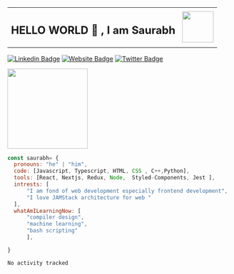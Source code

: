 <table>
    <tr>
        <td valign="center">
            <h2> HELLO WORLD 👋 , I am Saurabh  </h2> 
        </td>
        <td>
            <img src="https://media.giphy.com/media/fkZukR450RQ1qnGaq9/giphy.gif" width="70"/> 
        </td>
    </tr>
</table>

[![Linkedin Badge](https://img.shields.io/badge/-LinkedIn-0e76a8?style=flat-square&logo=Linkedin&logoColor=white)](https://linkedin.com/in/saurabh-mehta-778953190/)
[![Website Badge](https://img.shields.io/badge/Website-3b5998?style=flat-square&logo=google-chrome&logoColor=white)](https://saurabhmehta.vercel.app)
[![Twitter Badge](https://img.shields.io/badge/-Twitter-00acee?style=flat-square&logo=Twitter&logoColor=white)](https://twitter.com/saurabh__mehta)

<img height="180em" src="https://github-readme-stats.vercel.app/api?username=saurabhmehta1601&show_icons=true&hide_border=true&&count_private=true&include_all_commits=true" />

```javascript
const saurabh= {
  pronouns: "he" | "him",
  code: [Javascript, Typescript, HTML, CSS , C++,Python],
  tools: [React, Nextjs, Redux, Node,  Styled-Components, Jest ],
  intrests: [
      "I am fond of web development especially frontend development",
      "I love JAMStack architecture for web "
  ],
  whatAmILearningNow: [
      "compiler design",
      "machine learning",
      "bash scripting"
      ],

}
```

</div>
</div> 




<!--START_SECTION:waka-->

```text
No activity tracked
```

<!--END_SECTION:waka-->
